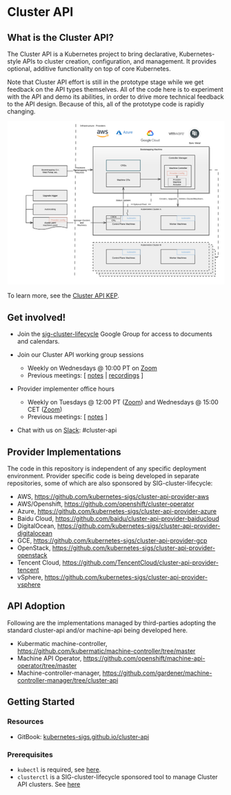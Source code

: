 # Cluster API
## What is the Cluster API?

The Cluster API is a Kubernetes project to bring declarative, Kubernetes-style
APIs to cluster creation, configuration, and management. It provides optional,
additive functionality on top of core Kubernetes.

Note that Cluster API effort is still in the prototype stage while we get
feedback on the API types themselves. All of the code here is to experiment with
the API and demo its abilities, in order to drive more technical feedback to the
API design. Because of this, all of the prototype code is rapidly changing.

![Cluster API Architecture](./docs/book/common_code/architecture.svg "Cluster API Architecture")

To learn more, see the [Cluster API KEP][cluster-api-kep].

## Get involved!

* Join the [sig-cluster-lifecycle](https://groups.google.com/forum/#!forum/kubernetes-sig-cluster-lifecycle)
Google Group for access to documents and calendars.

* Join our Cluster API working group sessions
  * Weekly on Wednesdays @ 10:00 PT on [Zoom][zoomMeeting]
  * Previous meetings: \[ [notes][notes] | [recordings][recordings] \]

* Provider implementer office hours
  * Weekly on Tuesdays @ 12:00 PT ([Zoom][providerZoomMeetingTues]) and Wednesdays @ 15:00 CET ([Zoom][providerZoomMeetingWed])
  * Previous meetings: \[ [notes][implementerNotes] \]

* Chat with us on [Slack](http://slack.k8s.io/): #cluster-api

## Provider Implementations

The code in this repository is independent of any specific deployment environment.
Provider specific code is being developed in separate repositories, some of which
are also sponsored by SIG-cluster-lifecycle:

  * AWS, https://github.com/kubernetes-sigs/cluster-api-provider-aws
  * AWS/Openshift, https://github.com/openshift/cluster-operator
  * Azure, https://github.com/kubernetes-sigs/cluster-api-provider-azure
  * Baidu Cloud, https://github.com/baidu/cluster-api-provider-baiducloud
  * DigitalOcean, https://github.com/kubernetes-sigs/cluster-api-provider-digitalocean
  * GCE, https://github.com/kubernetes-sigs/cluster-api-provider-gcp
  * OpenStack, https://github.com/kubernetes-sigs/cluster-api-provider-openstack
  * Tencent Cloud, https://github.com/TencentCloud/cluster-api-provider-tencent
  * vSphere, https://github.com/kubernetes-sigs/cluster-api-provider-vsphere

## API Adoption

Following are the implementations managed by third-parties adopting the standard cluster-api and/or machine-api being developed here.

  * Kubermatic machine-controller, https://github.com/kubermatic/machine-controller/tree/master
  * Machine API Operator, https://github.com/openshift/machine-api-operator/tree/master
  * Machine-controller-manager, https://github.com/gardener/machine-controller-manager/tree/cluster-api

## Getting Started

### Resources

* GitBook: [kubernetes-sigs.github.io/cluster-api](https://kubernetes-sigs.github.io/cluster-api)

### Prerequisites
* `kubectl` is required, see [here](http://kubernetes.io/docs/user-guide/prereqs/).
* `clusterctl` is a SIG-cluster-lifecycle sponsored tool to manage Cluster API clusters. See [here](cmd/clusterctl)

[cluster-api-kep]: https://github.com/kubernetes/enhancements/blob/master/keps/sig-cluster-lifecycle/0003-cluster-api.md
[notes]: https://docs.google.com/document/d/1Ys-DOR5UsgbMEeciuG0HOgDQc8kZsaWIWJeKJ1-UfbY/edit
[recordings]: https://www.youtube.com/playlist?list=PL69nYSiGNLP29D0nYgAGWt1ZFqS9Z7lw4
[zoomMeeting]: https://zoom.us/j/861487554
[implementerNotes]: https://docs.google.com/document/d/1IZ2-AZhe4r3CYiJuttyciS7bGZTTx4iMppcA8_Pr3xE/edit
[providerZoomMeetingTues]: https://zoom.us/j/140808484
[providerZoomMeetingWed]: https://zoom.us/j/424743530
